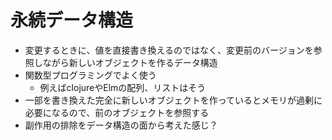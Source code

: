 # 永続データ構造

- 変更するときに、値を直接書き換えるのではなく、変更前のバージョンを参照しながら新しいオブジェクトを作るデータ構造
- 関数型プログラミングでよく使う
  - 例えばclojureやElmの配列、リストはそう
- 一部を書き換えた完全に新しいオブジェクトを作っているとメモリが過剰に必要になるので、前のオブジェクトを参照する
- 副作用の排除をデータ構造の面から考えた感じ？
